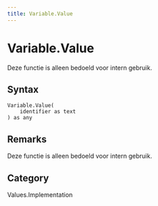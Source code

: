 ```yaml
---
title: Variable.Value
---
```


# Variable.Value


Deze functie is alleen bedoeld voor intern gebruik.


## Syntax

```powerquery
Variable.Value(
    identifier as text
) as any
```


## Remarks

Deze functie is alleen bedoeld voor intern gebruik.



## Category
Values.Implementation
